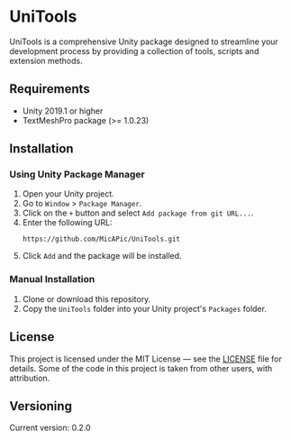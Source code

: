 # UniTools
UniTools is a comprehensive Unity package designed to streamline your development process by providing a collection of tools, scripts and extension methods.

## Requirements
* Unity 2019.1 or higher
* TextMeshPro package (>= 1.0.23)

## Installation
### Using Unity Package Manager
1. Open your Unity project.
2. Go to `Window` > `Package Manager`.
3. Click on the `+` button and select `Add package from git URL...`.
4. Enter the following URL:  
    ```
    https://github.com/MicAPic/UniTools.git
    ```
5. Click `Add` and the package will be installed.

### Manual Installation
1. Clone or download this repository.
2. Copy the `UniTools` folder into your Unity project's `Packages` folder.

## License
This project is licensed under the MIT License &mdash; see the [LICENSE](https://github.com/MicAPic/UniTools/blob/master/LICENSE.md) file for details. Some of the code in this project is taken from other users, with attribution.

## Versioning
Current version: 0.2.0

